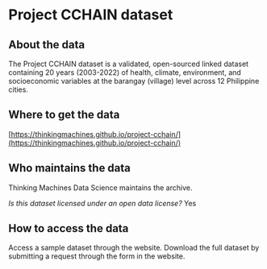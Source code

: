 # Project CCHAIN dataset

## About the data 
The Project CCHAIN dataset is a validated, open-sourced linked dataset containing 20 years (2003-2022) of health, climate, environment, and socioeconomic variables at the barangay (village) level across 12 Philippine cities.

## Where to get the data 
[https://thinkingmachines.github.io/project-cchain/](https://thinkingmachines.github.io/project-cchain/) 

## Who maintains the data 
Thinking Machines Data Science maintains the archive.

*Is this dataset licensed under an open data license?* Yes

## How to access the data 
Access a sample dataset through the website. Download the full dataset by submitting a request through the form in the website.
